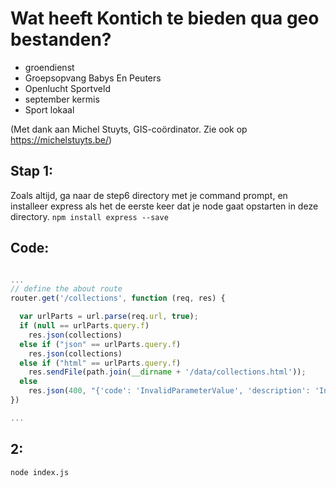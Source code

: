 # Wat heeft Kontich te bieden qua geo bestanden?

- groendienst
- Groepsopvang Babys En Peuters 
- Openlucht Sportveld 
- september kermis
- Sport lokaal 

(Met dank aan Michel Stuyts, GIS-coördinator. Zie ook op https://michelstuyts.be/)

## Stap 1:
Zoals altijd, ga naar de step6 directory met je command prompt, en installeer express als het de eerste keer dat je node gaat opstarten in deze directory. `npm install express --save`

## Code:

```javascript

...
// define the about route
router.get('/collections', function (req, res) {

  var urlParts = url.parse(req.url, true);
  if (null == urlParts.query.f)
    res.json(collections)
  else if ("json" == urlParts.query.f)
    res.json(collections)
  else if ("html" == urlParts.query.f)
    res.sendFile(path.join(__dirname + '/data/collections.html'));
  else
    res.json(400, "{'code': 'InvalidParameterValue', 'description': 'Invalid format'}")
})

...

```

## 2:
```
node index.js
```
